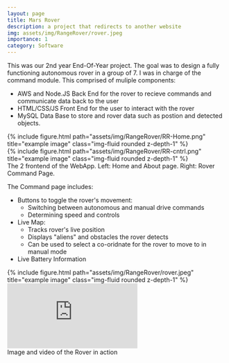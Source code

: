 ```yaml
---
layout: page
title: Mars Rover
description: a project that redirects to another website
img: assets/img/RangeRover/rover.jpeg
importance: 1
category: Software
---
```

This was our 2nd year End-Of-Year project. The goal was to design a fully functioning autonomous rover in a group of 7. I was in charge of the command module. This comprised of muliple components:
- AWS and Node.JS Back End for the rover to recieve commands and communicate data back to the user
- HTML/CSS/JS Front End for the user to interact with the rover
- MySQL Data Base to store and rover data such as postion and detected objects.

<div class="row">
    <div class="col-sm mt-3 mt-md-0">
        {% include figure.html path="assets/img/RangeRover/RR-Home.png" title="example image" class="img-fluid rounded z-depth-1" %}
    </div>
    <div class="col-sm mt-3 mt-md-0">
        {% include figure.html path="assets/img/RangeRover/RR-cntrl.png" title="example image" class="img-fluid rounded z-depth-1" %}
    </div>
</div>
<div class="caption">
    The 2 frontend of the WebApp. Left: Home and About page. Right: Rover Command Page.
</div>

The Command page includes:
- Buttons to toggle the rover's movement: 
    - Switching between autonomous and manual drive commands
    - Determining speed and controls
- Live Map:
    - Tracks rover's live position
    - Displays "aliens" and obstacles the rover detects
    - Can be used to select a co-oridnate for the rover to move to in manual mode
- Live Battery Information

<div class="row">
    <div class="col-sm mt-3 mt-md-0">
        {% include figure.html path="assets/img/RangeRover/rover.jpeg" title="example image" class="img-fluid rounded z-depth-1" %}
    </div>
    <div class="col-sm mt-3 mt-md-0">
        <!-- <video> -->
        <iframe src="https://youtube.com/shorts/aE_GtGLtH0A" title="YouTube video player" frameborder="0" allow="accelerometer; clipboard-write; encrypted-media; gyroscope; picture-in-picture; web-share" allowfullscreen></iframe>
        <!-- </video> -->
    </div>
</div>
<div class="caption">
    Image and video of the Rover in action
</div>